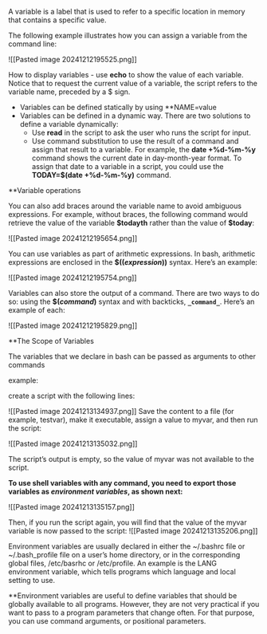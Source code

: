 A variable is a label that is used to refer to a specific location in memory that contains a specific value. 

The following example illustrates how you can assign a variable from the command line:

![[Pasted image 20241212195525.png]]

How to display variables - use **echo** to show the value of each variable. Notice that to request the current value of a variable, the script refers to the variable name, preceded by a $ sign.

- Variables can be defined statically by using **NAME=value
- Variables can be defined in a dynamic way. There are two solutions to define a variable dynamically:
	- Use **read** in the script to ask the user who runs the script for input.
	- Use command substitution to use the result of a command and assign that result to a variable. For example, the **date +%d-%m-%y** command shows the current date in day-month-year format. To assign that date to a variable in a script, you could use the **TODAY=$(date +%d-%m-%y)** command.

**Variable operations

You can also add braces around the variable name to avoid ambiguous expressions. For example, without braces, the following command would retrieve the value of the variable **\$todayth** rather than the value of **$today**:

![[Pasted image 20241212195654.png]]

You can use variables as part of arithmetic expressions. In bash, arithmetic expressions are enclosed in the **$((_expression_))** syntax. Here’s an example:

![[Pasted image 20241212195754.png]]

Variables can also store the output of a command. There are two ways to do so: using the **$(_command_)** syntax and with backticks, **`_command_`**. Here’s an example of each:

![[Pasted image 20241212195829.png]]

**The Scope of Variables

The variables that we declare in bash can be passed as arguments to other commands

example:

create a script with the following lines:

![[Pasted image 20241213134937.png]]
Save the content to a file (for example, testvar), make it executable, assign a value to myvar, and then run the script:

![[Pasted image 20241213135032.png]]

The script’s output is empty, so the value of myvar was not available to the script.

**To use shell variables with any command, you need to export those variables as _environment variables_, as shown next:**

![[Pasted image 20241213135157.png]]

Then, if you run the script again, you will find that the value of the myvar variable is now passed to the script:
![[Pasted image 20241213135206.png]]

Environment variables are usually declared in either the ~/.bashrc file or ~/.bash_profile file on a user’s home directory, or in the corresponding global files, /etc/basrhc or /etc/profile. An example is the LANG environment variable, which tells programs which language and local setting to use.

**Environment variables are useful to define variables that should be globally available to all programs. However, they are not very practical if you want to pass to a program parameters that change often. For that purpose, you can use command arguments, or positional parameters.